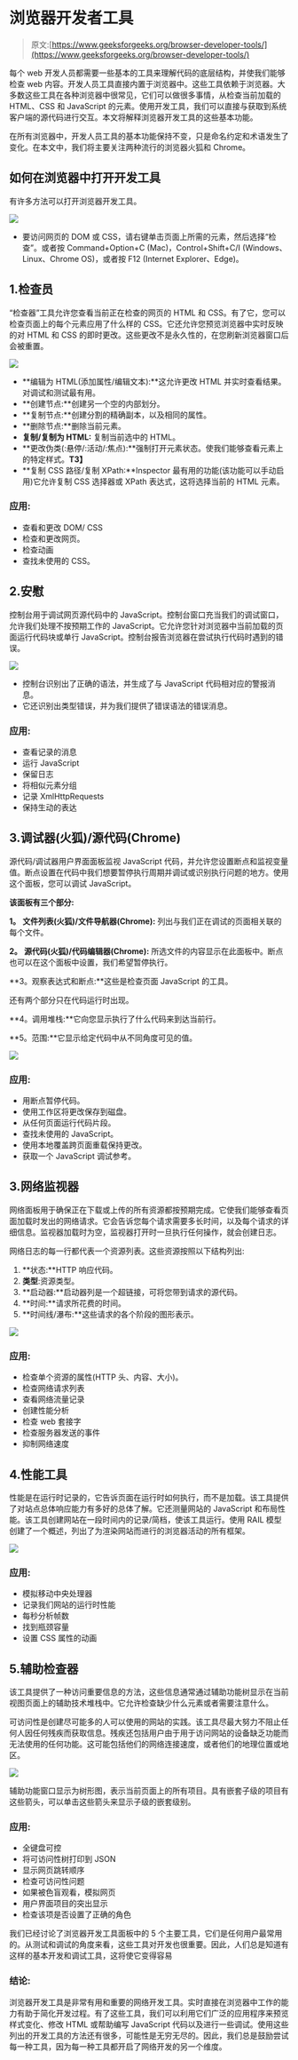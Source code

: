# 浏览器开发者工具

> 原文:[https://www.geeksforgeeks.org/browser-developer-tools/](https://www.geeksforgeeks.org/browser-developer-tools/)

每个 web 开发人员都需要一些基本的工具来理解代码的底层结构，并使我们能够检查 web 内容。开发人员工具直接内置于浏览器中。这些工具依赖于浏览器。大多数这些工具在各种浏览器中很常见，它们可以做很多事情，从检查当前加载的 HTML、CSS 和 JavaScript 的元素。使用开发工具，我们可以直接与获取到系统客户端的源代码进行交互。本文将解释浏览器开发工具的这些基本功能。

在所有浏览器中，开发人员工具的基本功能保持不变，只是命名约定和术语发生了变化。在本文中，我们将主要关注两种流行的浏览器火狐和 Chrome。

## 如何在浏览器中打开开发工具

有许多方法可以打开浏览器开发工具。

![](img/cbc1be5b2c9feaee8223ebf8fb51cdc5.png)

*   要访问网页的 DOM 或 CSS，请右键单击页面上所需的元素，然后选择“检查”。或者按 Command+Option+C (Mac)，Control+Shift+C/I (Windows、Linux、Chrome OS)，或者按 F12 (Internet Explorer、Edge)。

## 1.检查员

“检查器”工具允许您查看当前正在检查的网页的 HTML 和 CSS。有了它，您可以检查页面上的每个元素应用了什么样的 CSS。它还允许您预览浏览器中实时反映的对 HTML 和 CSS 的即时更改。这些更改不是永久性的，在您刷新浏览器窗口后会被重置。

![](img/8eca4df8597896bba9c1b06dbf6eec7d.png)

*   **编辑为 HTML(添加属性/编辑文本):**这允许更改 HTML 并实时查看结果。对调试和测试最有用。
*   **创建节点:**创建另一个空的内部划分。
*   **复制节点:**创建分割的精确副本，以及相同的属性。
*   **删除节点:**删除当前元素。
*   **复制/复制为 HTML:** 复制当前选中的 HTML。
*   **更改伪类(:悬停/:活动/:焦点):**强制打开元素状态。使我们能够查看元素上的特定样式。**T3】**
*   **复制 CSS 路径/复制 XPath:**Inspector 最有用的功能(该功能可以手动启用)它允许复制 CSS 选择器或 XPath 表达式，这将选择当前的 HTML 元素。

### 应用:

*   查看和更改 DOM/ CSS
*   检查和更改网页。
*   检查动画
*   查找未使用的 CSS。

## 2.安慰

控制台用于调试网页源代码中的 JavaScript。控制台窗口充当我们的调试窗口，允许我们处理不按预期工作的 JavaScript。它允许您针对浏览器中当前加载的页面运行代码块或单行 JavaScript。控制台报告浏览器在尝试执行代码时遇到的错误。

![](img/8f3553b677f6ff2ed8f6744ffa2d433d.png)

*   控制台识别出了正确的语法，并生成了与 JavaScript 代码相对应的警报消息。
*   它还识别出类型错误，并为我们提供了错误语法的错误消息。

### 应用:

*   查看记录的消息
*   运行 JavaScript
*   保留日志
*   将相似元素分组
*   记录 XmlHttpRequests
*   保持生动的表达

## 3.调试器(火狐)/源代码(Chrome)

源代码/调试器用户界面面板监视 JavaScript 代码，并允许您设置断点和监视变量值。断点设置在代码中我们想要暂停执行周期并调试或识别执行问题的地方。使用这个面板，您可以调试 JavaScript。

**该面板有三个部分:**

**1。** **文件列表(火狐)/文件导航器(Chrome):** 列出与我们正在调试的页面相关联的每个文件。

**2。** **源代码(火狐)/代码编辑器(Chrome):** 所选文件的内容显示在此面板中。断点也可以在这个面板中设置，我们希望暂停执行。

**3。观察表达式和断点:**这些是检查页面 JavaScript 的工具。

还有两个部分只在代码运行时出现。

**4。调用堆栈:**它向您显示执行了什么代码来到达当前行。

**5。范围:**它显示给定代码中从不同角度可见的值。

![](img/7ee5df4d0ee7abe251775f9986d4e120.png)

### 应用:

*   用断点暂停代码。
*   使用工作区将更改保存到磁盘。
*   从任何页面运行代码片段。
*   查找未使用的 JavaScript。
*   使用本地覆盖跨页面重载保持更改。
*   获取一个 JavaScript 调试参考。

## 3.网络监视器

网络面板用于确保正在下载或上传的所有资源都按预期完成。它使我们能够查看页面加载时发出的网络请求。它会告诉您每个请求需要多长时间，以及每个请求的详细信息。监视器加载时为空，监视器打开时一旦执行任何操作，就会创建日志。

网络日志的每一行都代表一个资源列表。这些资源按照以下结构列出:

1.  **状态:**HTTP 响应代码。
2.  **类型**:资源类型。
3.  **启动器:**启动器列是一个超链接，可将您带到请求的源代码。
4.  **时间:**请求所花费的时间。
5.  **时间线/瀑布:**这些请求的各个阶段的图形表示。

![](img/93ee756666758660f9ea2657c727af4f.png)

### 应用:

*   检查单个资源的属性(HTTP 头、内容、大小)。
*   检查网络请求列表
*   查看网络流量记录
*   创建性能分析
*   检查 web 套接字
*   检查服务器发送的事件
*   抑制网络速度

## 4.性能工具

性能是在运行时记录的，它告诉页面在运行时如何执行，而不是加载。该工具提供了对站点总体响应能力有多好的总体了解。它还测量网站的 JavaScript 和布局性能。该工具创建网站在一段时间内的记录/简档，使该工具运行。使用 RAIL 模型创建了一个概述，列出了为渲染网站而进行的浏览器活动的所有框架。

![](img/c867b1a10cc937192787c0c79fe66868.png)

### 应用:

*   模拟移动中央处理器
*   记录我们网站的运行时性能
*   每秒分析帧数
*   找到瓶颈容量
*   设置 CSS 属性的动画

## 5.辅助检查器

该工具提供了一种访问重要信息的方法，这些信息通常通过辅助功能树显示在当前视图页面上的辅助技术堆栈中。它允许检查缺少什么元素或者需要注意什么。

可访问性是创建尽可能多的人可以使用的网站的实践。该工具尽最大努力不阻止任何人因任何残疾而获取信息。残疾还包括用户由于用于访问网站的设备缺乏功能而无法使用的任何功能。这可能包括他们的网络连接速度，或者他们的地理位置或地区。

![](img/98c1b6b26b57c8d4940c0dab008517c4.png)

辅助功能窗口显示为树形图，表示当前页面上的所有项目。具有嵌套子级的项目有这些箭头，可以单击这些箭头来显示子级的嵌套级别。

### **应用:**

*   全键盘可控
*   将可访问性树打印到 JSON
*   显示网页跳转顺序
*   检查可访问性问题
*   如果被色盲观看，模拟网页
*   用户界面项目的突出显示
*   检查该项是否设置了正确的角色

我们已经讨论了浏览器开发工具面板中的 5 个主要工具，它们是任何用户最常用的。从测试和调试的角度来看，这些工具对开发也很重要。因此，人们总是知道有这样的基本开发和调试工具，这将使它变得容易

### 结论:

浏览器开发工具是非常有用和重要的网络开发工具。实时直接在浏览器中工作的能力有助于简化开发过程。有了这些工具，我们可以利用它们广泛的应用程序来预览样式变化、修改 HTML 或帮助编写 JavaScript 代码以及进行一些调试。使用这些列出的开发工具的方法还有很多，可能性是无穷无尽的。因此，我们总是鼓励尝试每一种工具，因为每一种工具都开启了网络开发的另一个维度。
